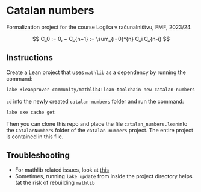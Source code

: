 # Catalan numbers

Formalization project for the course Logika v računalništvu, FMF, 2023/24.

$$
C_0 := 0, ~ C_{n+1} := \sum_{i=0}^{n} C_i C_{n-i}
$$

## Instructions
Create a Lean project that uses `mathlib` as a dependency by running the command:
```bash
lake +leanprover-community/mathlib4:lean-toolchain new catalan-numbers math
```
`cd` into the newly created `catalan-numbers` folder and run the command:
```bash
lake exe cache get
```
Then you can clone this repo and place the file `catalan_numbers.lean`into the
`CatalanNumbers` folder of the `catalan-numbers` project. The entire project is 
contained in this file.

## Troubleshooting
- For mathlib related issues, look at [this](https://github.com/leanprover-community/mathlib4/wiki/Using-mathlib4-as-a-dependency)
- Sometimes, running `lake update` from inside the project directory helps (at the risk of rebuilding `mathlib`